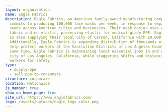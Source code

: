 ```yaml
---
layout: organization
name: Eagle Fabrics
description: Eagle Fabrics, an American family-owned manufacturing company,
  commits to producing 100,000 face masks per week, in response to expanding
  needs across American cities and businesses. Their mask design uses cotton
  fabric and no elastic, preserving elastic for medical-grade PPE. Eagle Fabrics
  is also supplying their local City of Carson, California with 10,000 masks.
  Additionally, Eagle Fabrics is expanding distribution of thousands of masks to
  help protect workers at the Sanitation Districts of Los Angeles County. At the
  same time, Eagle Fabrics is maintaining local essential jobs in and around the
  city of Los Angeles, California, while staggering shifts and distancing
  workers for safety.
type:
  - supply-ppe
  - sell-ppe-to-consumers
structure: corporate
location: Nationwide
is_member: true
show_on_home_page: true
site_url: https://www.eaglefabrics.com/
logo: /assets/uploads/eagle_logo_color.png
---
```

